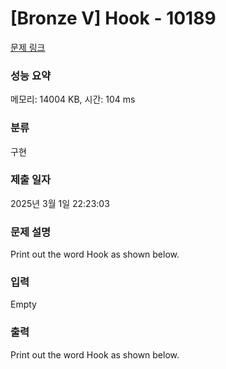 # [Bronze V] Hook - 10189 

[문제 링크](https://www.acmicpc.net/problem/10189) 

### 성능 요약

메모리: 14004 KB, 시간: 104 ms

### 분류

구현

### 제출 일자

2025년 3월 1일 22:23:03

### 문제 설명

<p>Print out the word Hook as shown below.</p>

### 입력 

 Empty

### 출력 

 <p>Print out the word Hook as shown below.</p>


